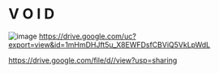 
# V O I D

![image](https://drive.google.com/uc?export=view&id=1yBlWyQnVHSZb8HZ5NppqznR5SljZGlf3)
https://drive.google.com/uc?export=view&id=1mHmDHJft5u_X8EWFDsfCBViQ5VkLpWdL

https://drive.google.com/file/d//view?usp=sharing
